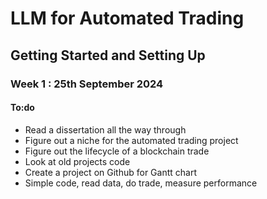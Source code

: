# LLM for Automated Trading

## Getting Started and Setting Up


### Week 1 : 25th September 2024
#### To:do 
<ul>
  <li>Read a dissertation all the way through</li>
  <li>Figure out a niche for the automated trading project</li>
  <li>Figure out the lifecycle of a blockchain trade</li>
  <li>Look at old projects code</li>
  <li>Create a project on Github for Gantt chart</li>
  <li>Simple code, read data, do trade, measure performance</li>
</ul>
